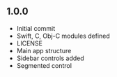 ## 1.0.0

- Initial commit
- Swift, C, Obj-C modules defined
- LICENSE 
- Main app structure
- Sidebar controls added
- Segmented control

